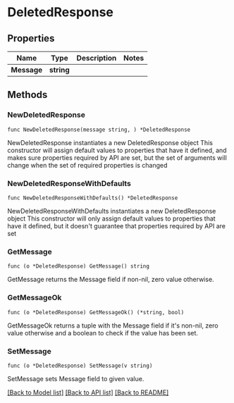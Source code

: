# DeletedResponse

## Properties

Name | Type | Description | Notes
------------ | ------------- | ------------- | -------------
**Message** | **string** |  | 

## Methods

### NewDeletedResponse

`func NewDeletedResponse(message string, ) *DeletedResponse`

NewDeletedResponse instantiates a new DeletedResponse object
This constructor will assign default values to properties that have it defined,
and makes sure properties required by API are set, but the set of arguments
will change when the set of required properties is changed

### NewDeletedResponseWithDefaults

`func NewDeletedResponseWithDefaults() *DeletedResponse`

NewDeletedResponseWithDefaults instantiates a new DeletedResponse object
This constructor will only assign default values to properties that have it defined,
but it doesn't guarantee that properties required by API are set

### GetMessage

`func (o *DeletedResponse) GetMessage() string`

GetMessage returns the Message field if non-nil, zero value otherwise.

### GetMessageOk

`func (o *DeletedResponse) GetMessageOk() (*string, bool)`

GetMessageOk returns a tuple with the Message field if it's non-nil, zero value otherwise
and a boolean to check if the value has been set.

### SetMessage

`func (o *DeletedResponse) SetMessage(v string)`

SetMessage sets Message field to given value.



[[Back to Model list]](../README.md#documentation-for-models) [[Back to API list]](../README.md#documentation-for-api-endpoints) [[Back to README]](../README.md)


